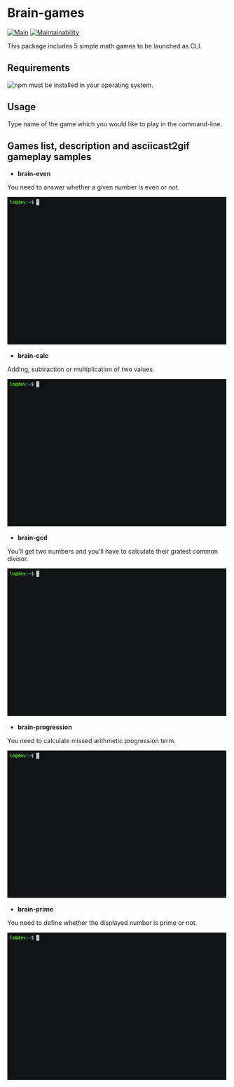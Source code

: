# Brain-games

[![Main](https://github.com/ashikov/brain-games-ln/actions/workflows/main.yml/badge.svg)](https://github.com/ashikov/brain-games-ln/actions/workflows/main.yml)
[![Maintainability](https://api.codeclimate.com/v1/badges/81b708c59e43460b6fa3/maintainability)](https://codeclimate.com/github/ashikov/frontend-project-lvl1/maintainability)

This package includes 5 simple math games to be launched as CLI.

## Requirements

![npm](https://www.npmjs.com/get-npm) must be installed in your operating system.

## Usage

Type name of the game which you would like to play in the command-line.

## Games list, description and asciicast2gif gameplay samples

* __brain-even__

You need to answer whether a given number is even or not.

![brain-even](/gif/brain-even.gif)
* __brain-calc__

Adding, subtraction or multiplication of two values.

![brain-calc](/gif/brain-calc.gif)
* __brain-gcd__

You'll get two numbers and you'll have to calculate their gratest common divisor.

![brain-gcd](/gif/brain-gcd.gif)
* __brain-progression__

You need to calculate missed arithmetic progression term.

![brain-progression](/gif/brain-progression.gif)
* __brain-prime__

You need to define whether the displayed number is prime or not.

![brain-prime](/gif/brain-prime.gif)
